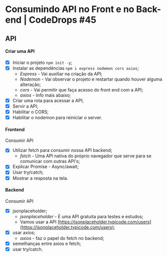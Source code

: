 # Consumindo API no Front e no Back-end | CodeDrops #45

## API

#### Criar uma API
- [x] Iniciar o projeto `npm init -y`;
- [x] Instalar as dependências `npm i express nodemon cors axios`;
  - *Express* - Vai auxiliar na criação da API;
  - *Nodemon* - Vai observar o projeto e restartar quando houver alguma alteração;
  - *cors* - Vai permitir que faça acesso do front end com a API;
  - *axios* - Info mais abaixo;
- [x] Criar uma rota para acessar a API;
- [x] Servir a API;
- [x] Habilitar o CORS;
- [x] Habilitar o nodemon para reiniciar o server.

#### Frontend
Consumir API

- [x] Utilizar fetch para consumir nossa API backend;
  - *fetch* - Uma API nativa do próprio navegador que serve para se comunicar com outras API's;
- [x] Explicar Promise - Async/await;
- [x] Usar try/catch;
- [x] Mostrar a resposta na tela.

#### Backend
Consumir API

- [x] jsonplaceholder;
  - *jsonplaceholder* - É uma API gratuita para testes e estudos;
  - Vamos usar a API [https://jsonplaceholder.typicode.com/users](https://jsonplaceholder.typicode.com/users);
- [x] usar axios;
  - *axios* - faz o papel do fetch no backend;
- [x] semelhanças entre axios e fetch;
- [x] usar try/catch.
